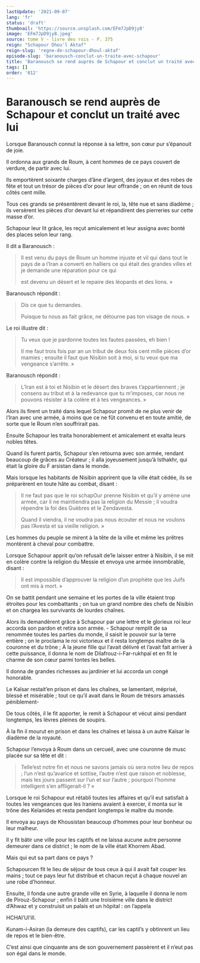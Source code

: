 ```yaml
---
lastUpdate: '2021-09-07'
lang: 'fr'
status: 'draft'
thumbnail: 'https://source.unsplash.com/EFm7JpD9jy8'
image: 'EFm7JpD9jy8.jpeg'
source: tome V - livre des rois - P. 375
reign: "Schapour Dhou'l Aktaf"
reign-slug: 'regne-de-schapour-dhoul-aktaf'
episode-slug: 'baranousch-conclut-un-traite-avec-schapour'
title: 'Baranousch se rend auprès de Schapour et conclut un traité avec lui | Le Livre des Rois | Shâhnâmeh'
tags: []
order: '012'
---
```


<!-- LTeX: language=fr -->

# Baranousch se rend auprès de Schapour et conclut un traité avec lui

Lorsque Baranousch connut la réponse à sa lettre, son cœur pur s’épanouit de joie.

Il ordonna aux grands de Roum, à cent hommes de ce pays couvert de verdure, de partir avec lui.

Ils emportèrent soixante charges d’âne d’argent, des joyaux et des robes de fête et tout un trésor de pièces d’or pour leur offrande ; on en réunit de tous côtés cent mille.

Tous ces grands se présentèrent devant le roi, la, tête nue et sans diadème ; ils versèrent les pièces d’or devant lui et répandirent des pierreries sur cette masse d’or.

Schapour leur lit grâce, les reçut amicalement et leur assigna avec bonté des places selon leur rang.

Il dit a Baranousch :

> Il est venu du pays de Roum un homme injuste et vil qui dans tout le pays de a l’Iran a converti en halliers ce qui était des grandes villes et je demande une réparation pour ce qui
>
> est devenu un désert et le repaire des léopards et des lions. »

Baranousch répondit :

> Dis ce que tu demandes.
>
> Puisque tu nous as fait grâce, ne détourne pas ton visage de nous. »

Le roi illustre dit :

> Tu veux que je pardonne toutes les fautes passées, eh bien !
>
> II me faut trois fois par an un tribut de deux fois cent mille pièces d’or mamies ; ensuite il faut que Nisibin soit à moi, si tu veux que ma vengeance s’arrête. »

Baranousch répondit :

> L’Iran est à toi et Nisibin et le désert des braves t’appartiennent ; je consens au tribut et à la redevance que tu m’imposes, car nous ne pouvons résister à ta colère et à tes vengeances. »

Alors ils firent un traité dans lequel Schapour promit de ne plus venir de l’Iran avec une armée, à moins que ce ne fût convenu et en toute amitié, de sorte que le Roum n’en souffrirait pas.

Ensuite Schapour les traita honorablement et amicalement et exalta leurs nobles têtes.

Quand ils furent partis, Schapour s’en retourna avec son armée, rendant beaucoup de grâces au Créateur ; il alla joyeusement jusqu’à Isthakhr, qui était la gloire du F arsistan dans le monde.

Mais lorsque les habitants de Nisibin apprirent que la ville était cédée, ils se préparèrent en toute hâte au combat, disant :

> Il ne faut pas que le roi schapOur prenne Nisibin et qu’il y amène une armée, car il ne maintiendra pas la religion du Messie ; il voudra répendre la foi des Guèbres et le Zendavesta.
>
> Quand il viendra, il ne voudra pas nous écouter et nous ne voulons pas l’Avesta et sa vieille religion. »

Les hommes du peuple se mirent à la tête de la ville et même les prêtres montèrent à cheval pour combattre.

Lorsque Schapour apprit qu’on refusait de’le laisser entrer à Nisibin, il se mit en colère contre la religion du Messie et envoya une armée innombrable, disant :

> Il est impossible d’approuver la religion d’un prophète que les Juifs ont mis à mort. »

On se battit pendant une semaine et les portes de la ville étaient trop étroites pour les combattants ; on tua un grand nombre des chefs de Nisibin et on chargea les survivants de lourdes chaînes.

Alors ils demandèrent grâce à Schapour par une lettre et le glorieux roi leur accorda son pardon et retira son armée. -
Schapour remplit de sa renommée toutes les parties du monde, il saisit le pouvoir sur la terre entière ; on le proclama le roi victorieux et il resta longtemps maître de la couronne et du trône ; À la jeune fille qui l’avait délivré et l’avait fait arriver à cette puissance, il donna le nom de Dilafrouz-i-Far-rukhpaï et en fit le charme de son cœur parmi tontes les belles.

Il donna de grandes richesses au jardinier et lui accorda un congé honorable.

Le Kaïsar restait’en prison et dans les chaînes, se lamentant, méprisé, blessé et misérable ; tout ce qu’il avait dans le Roum de trésors amassés péniblement-

De tous côtés, il le fit apporter, le remit à Schapour et vécut ainsi pendant longtemps, les lèvres pleines de soupirs.

À la fin il mourut en prison et dans les chaînes et laissa à un autre Kaïsar le diadème de la royauté.

Schapour l’envoya à Roum dans un cercueil, avec une couronne de musc placée sur sa tête et dit :

> Telle’est notre fin et nous ne savons jamais où
sera notre lieu de repos ; l’un n’est qu’avarice et sottise, l’autre n’est que raison et noblesse, mais les jours passent sur l’un et sur l’autre ; pourquoi l’homme intelligent s’en affligerait-il ? »

Lorsque le roi Schapour eut rétabli toutes les affaires et qu’il eut satisfait à toutes les vengeances que les Iraniens avaient à exercer, il monta sur le trône des Keïanides et resta pendant longtemps le maître du monde.

Il envoya au pays de Khousistan beaucoup d’hommes pour leur bonheur ou leur malheur.

Il y fit bâtir une ville pour les captifs et ne laissa aucune autre personne demeurer dans ce district ; le nom de la ville était Khorrem Abad.

Mais qui eut sa part dans ce pays ?

Schapourcen fit le lieu de séjour de tous ceux à qui il avait fait couper les mains ; tout ce pays leur fut distribué et chacun reçut à chaque nouvel an une robe d’honneur.

Ensuite, il fonda une autre grande ville en Syrie, à laquelle il donna le nom de Pirouz-Schapour ; enfin il bâtit une troisième ville dans le district d’Ahwaz et y construisit un palais et un hôpital : on l’appela

HCHAl’Ul’ill.

Kunam-i-Asiran (la demeure des captifs), car les captil’s y obtinrent un lieu de repos et le bien-être.

C’est ainsi que cinquante ans de son gouvernement passèrent et il n’eut pas son égal dans le monde.

